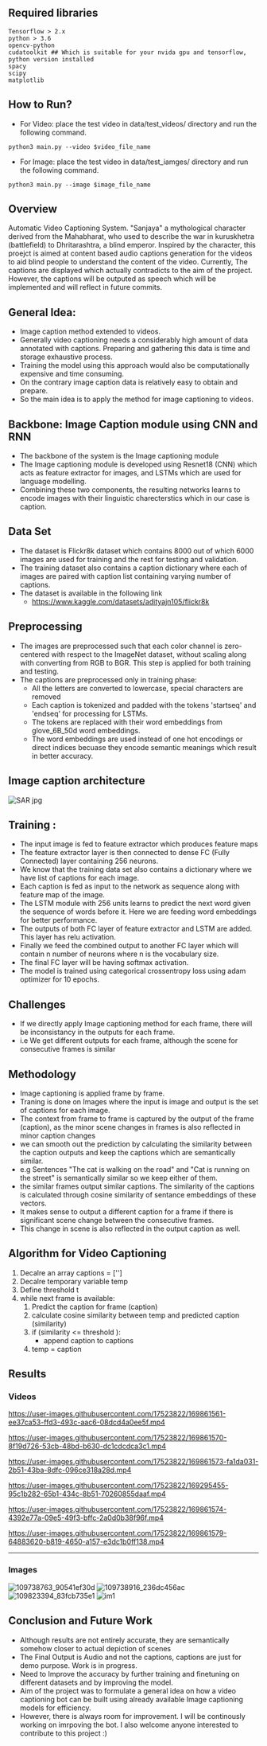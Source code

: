 ## Required libraries
```
Tensorflow > 2.x
python > 3.6
opencv-python
cudatoolkit ## Which is suitable for your nvida gpu and tensorflow, python version installed
spacy
scipy
matplotlib
```

## How to Run?
- For Video: place the test video in data/test_videos/ directory and run the following command.
```
python3 main.py --video $video_file_name
```
- For Image: place the test video in data/test_iamges/ directory and run the following command.
```
python3 main.py --image $image_file_name
```


## Overview 
Automatic Video Captioning System. "Sanjaya" a mythological character derived from the Mahabharat, who used to describe the war in kuruskhetra (battlefield) to Dhritarashtra, a blind emperor. Inspired by the character, this proejct is aimed at content based audio captions generation for the videos to aid blind people to understand the content of the video. Currently, The captions are displayed which actually contradicts to the aim of the project. However, the captions will be outputed as speech which will be implemented and will reflect in future commits.

## General Idea:
- Image caption method extended to videos.
- Generally video captioning needs a considerably high amount of data annotated with captions. Preparing and gathering this data is time and storage exhaustive process.
- Training the model using this approach would also be computationally expensive and time consuming.
- On the contrary image caption data is relatively easy to obtain and prepare.
- So the main idea is to apply the method for image captioning to videos.

## Backbone: Image Caption module using CNN and RNN
- The backbone of the system is the Image captioning module
- The Image captioning module is developed using Resnet18 (CNN) which acts as feature extractor for images, and LSTMs which are used for language modelling.
- Combining these two components, the resulting networks learns to encode images with their linguistic charecterstics which in our case is caption.

## Data Set
- The dataset is Flickr8k dataset which contains 8000 out of which 6000 images are used for training and the rest for testing and validation.
- The training dataset also contains a caption dictionary where each of images are paired with caption list containing varying number of captions.
- The dataset is available in the following link
    - https://www.kaggle.com/datasets/adityajn105/flickr8k

## Preprocessing
- The images are preprocessed such that each color channel is zero-centered with respect to the ImageNet dataset, without scaling along with converting from RGB to BGR. This step is applied for both training and testing.
- The captions are preprocessed only in training phase:
    - All the letters are converted to lowercase, special characters are removed
    - Each caption is tokenized and padded with the tokens 'startseq' and 'endseq' for processing for LSTMs.
    - The tokens are replaced with their word embeddings from glove_6B_50d word embeddings.
    - The word embeddings are used instead of one hot encodings or direct indices becuase they encode semantic meanings which result in better accuracy.
    

## Image caption architecture

![SAR jpg](https://user-images.githubusercontent.com/17523822/169815791-65484765-e4c4-480f-8bb9-ccc5659225a6.jpg)
## Training : 
- The input image is fed to feature extractor which produces feature maps
- The feature extractor layer is then connected to dense FC (Fully Connected) layer containing 256 neurons.
- We know that the training data set also contains a dictionary where we have list of captions for each image.
- Each caption is fed as input to the network as sequence along with feature map of the image.
- The LSTM module with 256 units learns to predict the next word given the sequence of words before it. Here we are feeding word embeddings for             better performance.
- The outputs of both FC layer of feature extractor and LSTM are added. This layer has relu activation.
- Finally we feed the combined output to another FC layer which will contain n number of neurons where n is the vocabulary size.
- The final FC layer will be having softmax activation.
- The model is trained using categorical crossentropy loss using adam optimizer for 10 epochs.


## Challenges
- If we directly apply Image captioning method for each frame, there will be inconsistancy in the outputs for each frame.
- i.e We get different outputs for each frame, although the scene for consecutive frames is similar



## Methodology
- Image captioning is applied frame by frame.
- Traning is done on Images where the input is image and output is the set of captions for each image. 
- The context from frame to frame is captured by the output of the frame (caption), as the minor scene changes in frames is also reflected in minor caption changes 
- we can smooth out the prediction by calculating the similarity between the caption outputs and keep the captions which are semantically similar.
- e.g Sentences "The cat is walking on the road" and "Cat is running on the street" is semantically similar so we keep either of them. 
- the similar frames output similar captions. The similarity of the captions is calculated through cosine similarity of sentance embeddings of these vectors.
- It makes sense to output a different caption for a frame if there is significant scene change between the consecutive frames.
- This change in scene is also reflected in the output caption as well.

## Algorithm for Video Captioning
1. Decalre an array captions = ['']
2. Decalre temporary variable temp 
3. Define threshold t 
4. while next frame is available:
    1. Predict the caption for frame (caption)
    2. calculate cosine similarity between temp and predicted caption (similarity)
    3. if (similarity <= threshold ):
        - append caption to captions
    4. temp = caption


## Results

### Videos

https://user-images.githubusercontent.com/17523822/169861561-ee37ca53-ffd3-493c-aac6-08dcd4a0ee5f.mp4



https://user-images.githubusercontent.com/17523822/169861570-8f19d726-53cb-48bd-b630-dc1cdcdca3c1.mp4



https://user-images.githubusercontent.com/17523822/169861573-fa1da031-2b51-43ba-8dfc-096ce318a28d.mp4


https://user-images.githubusercontent.com/17523822/169295455-95c1b282-65b1-434c-8b51-70260855daaf.mp4


https://user-images.githubusercontent.com/17523822/169861574-4392e77a-09e5-49f3-bffc-2a0d0b38f96f.mp4



https://user-images.githubusercontent.com/17523822/169861579-64883620-b819-4650-a157-e3dc1b0ff138.mp4

---
### Images
![109738763_90541ef30d](https://user-images.githubusercontent.com/17523822/169860813-0496e527-dbae-4dfc-8083-eeb60a9a3321.jpg)
![109738916_236dc456ac](https://user-images.githubusercontent.com/17523822/169860817-8f0fff86-6e3c-4dca-8996-f950cda54839.jpg)
![109823394_83fcb735e1](https://user-images.githubusercontent.com/17523822/169860819-f5f80ffb-aa06-4127-a618-e76c36224be7.jpg)
![im1](https://user-images.githubusercontent.com/17523822/169860821-4a8b22ee-60b7-47be-b32a-c0c82d624090.jpg)

## Conclusion and Future Work
- Although results are not entirely accurate, they are semantically somehow closer to actual depiction of scenes
- The Final Output is Audio and not the captions, captions are just for demo purpose. Work is in progress.
- Need to Improve the accuracy by further training and finetuning on different datasets and by improving the model. 
- Aim of the project was to formulate a general idea on how a video captioning bot can be built using already available Image captioning models for efficiency.
- However, there is always room for improvement. I will be continously working on imrpoving the bot. I also welcome anyone interested to contribute to this project :) 

